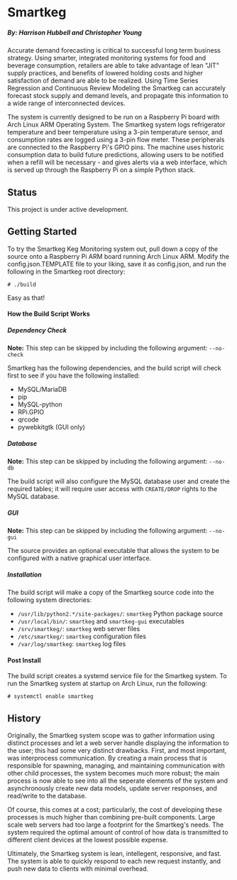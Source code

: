 # Smartkeg
##### By: Harrison Hubbell and  Christopher Young

Accurate demand forecasting is critical to successful long term business strategy. Using smarter, integrated monitoring systems for food and beverage consumption, retailers are able to take advantage of lean "JIT" supply practices, and benefits of lowered holding costs and higher satisfaction of demand are able to be realized.  Using Time Series Regression and Continuous Review Modeling the Smartkeg can accurately forecast stock supply and demand levels, and propagate this information to a wide range of interconnected devices.

The system is currently designed to be run on a Raspberry Pi board with Arch Linux ARM Operating System.  The Smartkeg system logs refrigerator temperature and beer temperature using a 3-pin temperature sensor, and consumption rates are logged using a 3-pin flow meter.  These peripherals are connected to the Raspberry Pi's GPIO pins.  The machine uses historic consumption data to build future predictions, allowing users to be notified when a refill will be necessary - and gives alerts via a web interface, which is served up through the Raspberry Pi on a simple Python stack.

## Status
This project is under active development.

## Getting Started
To try the Smartkeg Keg Monitoring system out, pull down a copy of the source onto a Raspberry Pi ARM board running Arch Linux ARM.  Modify the config.json.TEMPLATE file to your liking, save it as config.json, and run the following in the Smartkeg root directory:

```Shell
# ./build
```

Easy as that!

#### How the Build Script Works
##### Dependency Check
**Note:** This step can be skipped by including the following argument: `--no-check`

Smartkeg has the following dependencies, and the build script will check first to see if you have the following installed:

* MySQL/MariaDB
* pip
* MySQL-python
* RPi.GPIO
* qrcode
* pywebkitgtk (GUI only)

##### Database
**Note:** This step can be skipped by including the following argument: `--no-db`

The build script will also configure the MySQL database user and create the required tables; it will require user access with `CREATE/DROP` rights to the MySQL database.  

##### GUI
**Note:** This step can be skipped by including the following argument: `--no-gui`

The source provides an optional executable that allows the system to be configured with a native graphical user interface.

##### Installation
The build script will make a copy of the Smartkeg source code into the following system directories:
* `/usr/lib/python2.*/site-packages/`: `smartkeg` Python package source
* `/usr/local/bin/`: `smartkeg` and `smartkeg-gui` executables
* `/srv/smartkeg/`: `smartkeg` web server files
* `/etc/smartkeg/`: `smartkeg` configuration files
* `/var/log/smartkeg`: `smartkeg` log files

#### Post Install
The build script creates a systemd service file for the Smartkeg system. To run the Smartkeg system at startup on Arch Linux, run the following:
```Shell
# systemctl enable smartkeg
```

## History
Originally, the Smartkeg system scope was to gather information using distinct processes and let a web server handle displaying the information to the user; this had some very distinct drawbacks.  First, and most important, was interprocess communication.  By creating a main process that is responsible for spawning, managing, and maintaining communication with other child processes, the system becomes much more robust; the main process is now able to see into all the seperate elements of the system and asynchronously create new data models, update server responses, and read/write to the database.

Of course, this comes at a cost; particularly, the cost of developing these processes is much higher than combining pre-built components.  Large scale web servers had too large a footprint for the Smartkeg's needs.  The system required the optimal amount of control of how data is transmitted to different client devices at the lowest possible expense.

Ultimately, the Smartkeg system is lean, intellegent, responsive, and fast.  The system is able to quickly respond to each new request instantly, and push new data to clients with minimal overhead.
